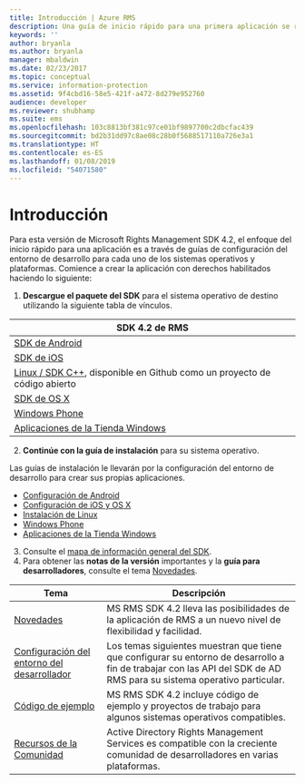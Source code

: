 ```yaml
---
title: Introducción | Azure RMS
description: Una guía de inicio rápido para una primera aplicación se realiza a través de las guías de configuración del entorno de desarrollo para cada uno de los sistemas operativos y plataformas.
keywords: ''
author: bryanla
ms.author: bryanla
manager: mbaldwin
ms.date: 02/23/2017
ms.topic: conceptual
ms.service: information-protection
ms.assetid: 9f4cbd16-58e5-421f-a472-8d279e952760
audience: developer
ms.reviewer: shubhamp
ms.suite: ems
ms.openlocfilehash: 103c8813bf381c97ce01bf9897700c2dbcfac439
ms.sourcegitcommit: bd2b31dd97c8ae08c28b0f5688517110a726e3a1
ms.translationtype: HT
ms.contentlocale: es-ES
ms.lasthandoff: 01/08/2019
ms.locfileid: "54071580"
---
```

# <a name="get-started"></a>Introducción

Para esta versión de Microsoft Rights Management SDK 4.2, el enfoque del inicio rápido para una aplicación es a través de guías de configuración del entorno de desarrollo para cada uno de los sistemas operativos y plataformas. Comience a crear la aplicación con derechos habilitados haciendo lo siguiente:

1. **Descargue el paquete del SDK** para el sistema operativo de destino utilizando la siguiente tabla de vínculos.

  |SDK 4.2 de RMS|
  |---------------|
  |[SDK de Android](https://go.microsoft.com/fwlink/p/?LinkId=404271)|
  |[SDK de iOS](https://go.microsoft.com/fwlink/p/?LinkId=404272)|
  |[Linux / SDK C++](https://github.com/AzureAD/rms-sdk-for-cpp), disponible en Github como un proyecto de código abierto|
  |[SDK de OS X](https://go.microsoft.com/fwlink/p/?LinkId=404273)|
  |[Windows Phone](https://go.microsoft.com/fwlink/p/?LinkId=524758)|
  |[Aplicaciones de la Tienda Windows](https://go.microsoft.com/fwlink/p/?LinkID=526163)|

2. **Continúe con la guía de instalación** para su sistema operativo.

  Las guías de instalación le llevarán por la configuración del entorno de desarrollo para crear sus propias aplicaciones.
  - [Configuración de Android](android-sdk.md)
  - [Configuración de iOS y OS X](ios-sdk.md)          
  - [Instalación de Linux](linux-setup.md)              
  - [Windows Phone](windows-phone-apps.md)     
  - [Aplicaciones de la Tienda Windows](winrt-sdk.md)

3. Consulte el [mapa de información general del SDK](api-reference-4-2.md).
4. Para obtener las **notas de la versión** importantes y la **guía para desarrolladores**, consulte el tema [Novedades](release-notes.md).

  |Tema|Descripción|
  |-----|-----------|
  |[Novedades](release-notes.md)|MS RMS SDK 4.2 lleva las posibilidades de la aplicación de RMS a un nuevo nivel de flexibilidad y facilidad.|
  |[Configuración del entorno del desarrollador](setup-developer-environment.md)|Los temas siguientes muestran que tiene que configurar su entorno de desarrollo a fin de trabajar con las API del SDK de AD RMS para su sistema operativo particular.|
  |[Código de ejemplo](code-examples.md)|MS RMS SDK 4.2 incluye código de ejemplo y proyectos de trabajo para algunos sistemas operativos compatibles.|
  |[Recursos de la Comunidad](community-resources.md)|Active Directory Rights Management Services es compatible con la creciente comunidad de desarrolladores en varias plataformas.|
